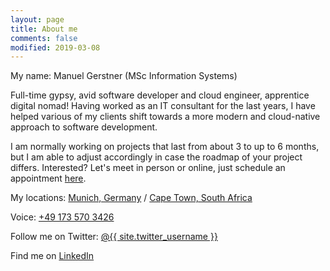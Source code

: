 ```yaml
---
layout: page
title: About me
comments: false
modified: 2019-03-08
---
```


My name: Manuel Gerstner (MSc Information Systems)


Full-time gypsy, avid software developer and cloud engineer, apprentice digital nomad! Having worked as an IT consultant for the last years, I have helped various of my clients shift towards a more modern and cloud-native approach to software development.


I am normally working on projects that last from about 3 to up to 6 months, but I am able to adjust accordingly in case the roadmap of your project differs. Interested? Let's meet in person or online, just schedule an appointment [here](https://calendly.com/mgerstner/30min).


My locations: [Munich, Germany](https://www.munich.travel/en-gb) / [Cape Town, South Africa](https://www.capetown.travel)


Voice: [+49 173 570 3426](tel:00491735703426)


Follow me on Twitter: [@{{ site.twitter_username }}](https://twitter.com/manuelgerstner)


Find me on [LinkedIn](https://www.linkedin.com/in/manuel-gerstner-51516329/)
    